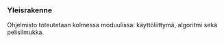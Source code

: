 ### Yleisrakenne

Ohjelmisto toteutetaan kolmessa moduulissa: käyttöliittymä, algoritmi sekä pelisilmukka.

